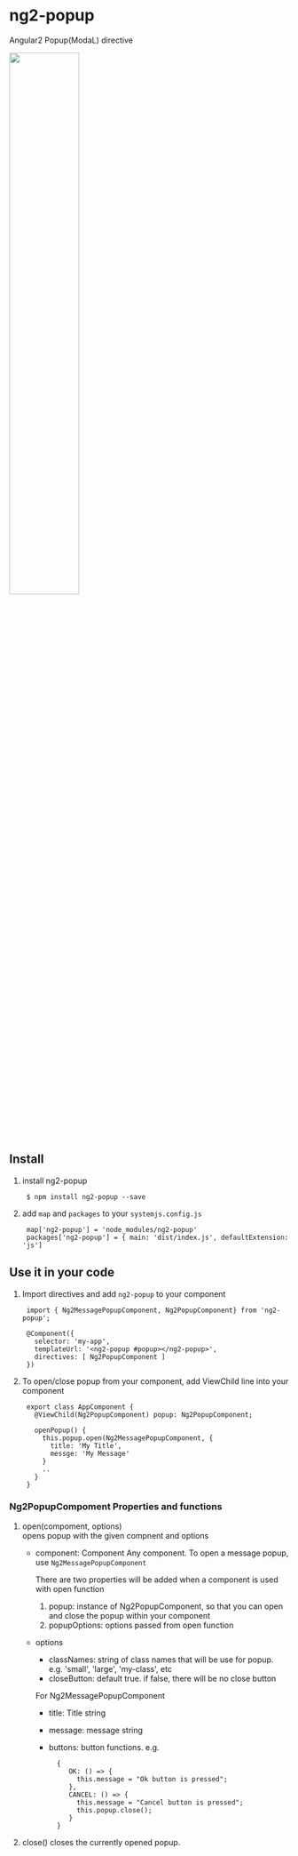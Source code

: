 # ng2-popup
Angular2 Popup(ModaL) directive

<a href="https://plnkr.co/edit/qmmUxn?p=preview">
  <img src="http://i.imgur.com/ezWv5Jw.png" width="50% border="1" />
</a>

## Install

1. install ng2-popup

        $ npm install ng2-popup --save

2. add `map` and `packages` to your `systemjs.config.js`

        map['ng2-popup'] = 'node_modules/ng2-popup'
        packages['ng2-popup'] = { main: 'dist/index.js', defaultExtension: 'js']

## Use it in your code

1. Import directives and add `ng2-popup` to your component

        import { Ng2MessagePopupComponent, Ng2PopupComponent} from 'ng2-popup';

        @Component({
          selector: 'my-app',
          templateUrl: '<ng2-popup #popup></ng2-popup>',
          directives: [ Ng2PopupComponent ]
        })

2. To open/close popup from your component, 
   add ViewChild line into your component
   
        export class AppComponent { 
          @ViewChild(Ng2PopupComponent) popup: Ng2PopupComponent;
     
          openPopup() {
            this.popup.open(Ng2MessagePopupComponent, {
              title: 'My Title',
              messge: 'My Message'
            }
            ..
          }
        }
        

### Ng2PopupCompoment Properties and functions

1. open(compoment, options)  
   opens popup with the given compnent and options
   
   * component: Component
     Any component. To open a message popup, use `Ng2MessagePopupComponent` 
      
     There are two properties will be added when a component is used with open function 
       1. popup: instance of Ng2PopupComponent, 
          so that you can open and close the popup within your component
       2. popupOptions: options passed from open function

   * options
     
     * classNames: string of class names that will be use for popup. 
        e.g. 'small', 'large', 'my-class', etc
     * closeButton: default true.
        if false, there will be no close button
        
     For Ng2MessagePopupComponent
     
       * title: Title string
       * message: message string
       * buttons: button functions. e.g.
       
        
               {
                  OK: () => {
                    this.message = "Ok button is pressed";
                  },
                  CANCEL: () => {
                    this.message = "Cancel button is pressed";
                    this.popup.close();
                  }
               }
     
2. close()
   closes the currently opened popup.
